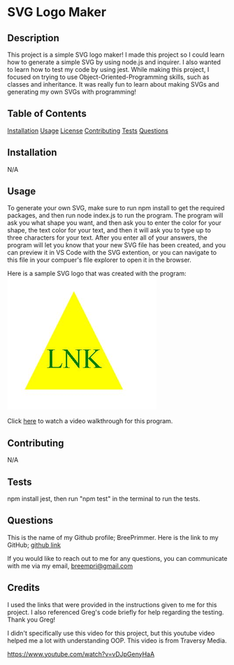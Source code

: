 # SVG Logo Maker

## Description

This project is a simple SVG logo maker! I made this project so I could learn how to generate a simple SVG by using node.js and inquirer. I also wanted to learn how to test my code by using jest. While making this project, I focused on trying to use Object-Oriented-Programming skills, such as classes and inheritance. It was really fun to learn about making SVGs and generating my own SVGs with programming!

## Table of Contents

[Installation](##installation)
[Usage](##usage)
[License](##license)
[Contributing](##contributing)
[Tests](##tests)
[Questions](##questions)

## Installation

N/A

## Usage 

To generate your own SVG, make sure to run npm install to get the required packages, and then run node index.js to run the program. The program will ask you what shape you want, and then ask you to enter the color for your shape, the text color for your text, and then it will ask you to type up to three characters for your text. After you enter all of your answers, the program will let you know that your new SVG file has been created, and you can preview it in VS Code with the SVG extention, or you can navigate to this file in your compuer's file explorer to open it in the browser.

Here is a sample SVG logo that was created with the program:
![SVG image](./images/SVG-logo-sc.JPG)

Click [here](https://watch.screencastify.com/v/BurAxnSsATqv49JV1XBu) to watch a video walkthrough for this program.

## Contributing

N/A

## Tests

npm install jest, then run "npm test" in the terminal to run the tests.

## Questions

This is the name of my Github profile; BreePrimmer. 
Here is the link to my GitHub; [github link](https://github.com/BreePrimmer)

If you would like to reach out to me for any questions, you can communicate with me via my email, breempri@gmail.com

## Credits
I used the links that were provided in the instructions given to me for this project. I also referenced Greg's code briefly for help regarding the testing. Thank you Greg!

I didn't specifically use this video for this project, but this youtube video helped me a lot with understanding OOP. This video is from Traversy Media.

https://www.youtube.com/watch?v=vDJpGenyHaA
